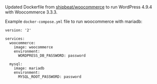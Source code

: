 Updated Dockerfile from [shipbeat/woocommerce](https://hub.docker.com/r/shipbeat/woocommerce/) to run WordPress 4.9.4 with Woocommerce 3.3.3.

Example `docker-compose.yml` file to run woocommerce with mariadb:

    version: '2'

    services:
      woocommerce:
        image: woocommerce
        environment:
          WORDPRESS_DB_PASSWORD: password

      mysql:
        image: mariadb
        environment:
          MYSQL_ROOT_PASSWORD: password
